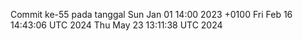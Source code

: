 Commit ke-55 pada tanggal Sun Jan 01 14:00 2023 +0100
Fri Feb 16 14:43:06 UTC 2024
Thu May 23 13:11:38 UTC 2024
